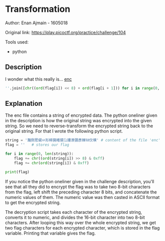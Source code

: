 # Transformation

Author: Enan Ajmain - 1605018

Original link: https://play.picoctf.org/practice/challenge/104

Tools used:
- python


## Description

I wonder what this really is... [enc][1]

```python
''.join([chr((ord(flag[i]) << 8) + ord(flag[i + 1])) for i in range(0, len(flag), 2)])
```


## Explanation

The enc file contains a string of encrypted data. The python oneliner given in
the description is how the original string was encrypted into the given string.
So we need to reverse-transform the encrypted string back to the original
string. For that I wrote the following python script.

```python
string = '灩捯䍔䙻ㄶ形楴獟楮獴㌴摟潦弸彥㜰㍢㐸㙽' # content of the file 'enc'
flag = ''   # stores our flag

for i in range(0, len(string)):
    flag += chr((ord(string[i]) >> 8) & 0xff)
    flag += chr(ord(string[i]) & 0xff)

print(flag)
```

If you notice the python oneliner given in the challenge description, you'll see
that all they did to encrypt the flag was to take two 8-bit characters from the
flag, left shift the preceding character 8 bits, and concatenate the numeric
values of them. The numeric value was then casted in ASCII format to get the
encrypted string.

The decryption script takes each character of the encrypted string, converts it
to numeric, and divides the 16-bit character into two 8-bit characters. After
looping this way over the whole encrypted string, we get two flag characters for
each encrypted character, which is stored in the flag variable. Printing that
variable gives the flag.


[1]: https://mercury.picoctf.net/static/1d8a5a2779c4dc24999f0358d7a1a786/enc
